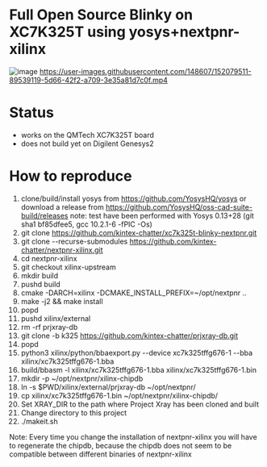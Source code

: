# Full Open Source Blinky on XC7K325T using yosys+nextpnr-xilinx

![image](https://user-images.githubusercontent.com/148607/152079663-e42ce6ed-66ef-461e-aed7-82a4e5667e39.png)
https://user-images.githubusercontent.com/148607/152079511-89539119-5d66-42f2-a709-3e35a81d7c0f.mp4

# Status
* works on the QMTech XC7K325T board
* does not build yet on Digilent Genesys2

# How to reproduce
1. clone/build/install yosys from https://github.com/YosysHQ/yosys or download a release from https://github.com/YosysHQ/oss-cad-suite-build/releases
   note: test have been performed with Yosys 0.13+28 (git sha1 bf85dfee5, gcc 10.2.1-6 -fPIC -Os)
2. git clone https://github.com/kintex-chatter/xc7k325t-blinky-nextpnr.git
3. git clone --recurse-submodules https://github.com/kintex-chatter/nextpnr-xilinx.git
4. cd nextpnr-xilinx
5. git checkout xilinx-upstream
6. mkdir build
7. pushd build
8. cmake -DARCH=xilinx -DCMAKE_INSTALL_PREFIX=~/opt/nextpnr ..
9. make -j2 && make install
10. popd
11. pushd xilinx/external
12. rm -rf prjxray-db
13. git clone -b k325 https://github.com/kintex-chatter/prjxray-db.git
14. popd
15. python3 xilinx/python/bbaexport.py --device xc7k325tffg676-1 --bba xilinx/xc7k325tffg676-1.bba
16. build/bbasm -l xilinx/xc7k325tffg676-1.bba xilinx/xc7k325tffg676-1.bin
17. mkdir -p ~/opt/nextpnr/xilinx-chipdb
18. ln -s $PWD/xilinx/external/prjxray-db ~/opt/nextpnr/
19. cp xilinx/xc7k325tffg676-1.bin ~/opt/nextpnr/xilinx-chipdb/
20. Set XRAY_DIR to the path where Project Xray has been cloned and built
21. Change directory to this project
22. ./makeit.sh

Note: Every time you change the installation of nextpnr-xilinx you will have to regenerate the chipdb,
because the chipdb does not seem to be compatible between different binaries of nextpnr-xilinx
